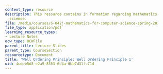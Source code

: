 ```yaml
---
content_type: resource
description: This resource contains in formation regarding mathematics for computer
  science.
file: /media/courses/6-042j-mathematics-for-computer-science-spring-2015/4cdeb5d8e2a983636d4a6bb7d31fc714_MIT6_042JS16_WellOrdering1.pdf
file_type: application/pdf
learning_resource_types:
- Lecture Notes
ocw_type: OCWFile
parent_title: Lecture Slides
parent_type: CourseSection
resourcetype: Document
title: 'Well Ordering Principle: Well Ordering Principle 1'
uid: 4cdeb5d8-e2a9-8363-6d4a-6bb7d31fc714
---
```

